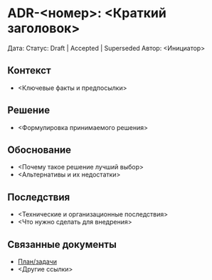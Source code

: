 ﻿# ADR-<номер>: <Краткий заголовок>

Дата: <YYYY-MM-DD>
Статус: Draft | Accepted | Superseded
Автор: <Инициатор>

## Контекст

- <Ключевые факты и предпосылки>

## Решение

- <Формулировка принимаемого решения>

## Обоснование

- <Почему такое решение лучший выбор>
- <Альтернативы и их недостатки>

## Последствия

- <Технические и организационные последствия>
- <Что нужно сделать для внедрения>

## Связанные документы

- [План/задачи](../tasks/02-architecture.md)
- <Другие ссылки>
